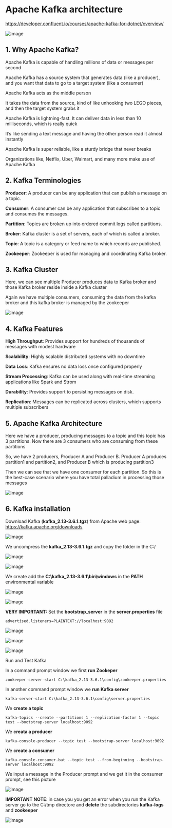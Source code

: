 # Apache Kafka architecture

https://developer.confluent.io/courses/apache-kafka-for-dotnet/overview/

![image](https://github.com/luiscoco/Kafka_architecture/assets/32194879/52e8e823-b675-46cd-8f51-73687adfc93e)

## 1. Why Apache Kafka?

Apache Kafka is capable of handling millions of data or messages per second

Apache Kafka has a source system that generates data (like a producer), and you want that data to go to a target system (like a consumer)

Apache Kafka acts as the middle person

It takes the data from the source, kind of like unhooking two LEGO pieces, and then the target system grabs it 

Apache Kafka is lightning-fast. It can deliver data in less than 10 milliseconds, which is really quick

It’s like sending a text message and having the other person read it almost instantly 

Apache Kafka is super reliable, like a sturdy bridge that never breaks 

Organizations like, Netflix, Uber, Walmart, and many more make use of Apache Kafka

## 2. Kafka Terminologies

**Producer**: A producer can be any application that can publish a message on a topic. 

**Consumer**: A consumer can be any application that subscribes to a topic and consumes the messages. 

**Partition**: Topics are broken up into ordered commit logs called partitions.

**Broker**: Kafka cluster is a set of servers, each of which is called a broker.

**Topic**: A topic is a category or feed name to which records are published. 

**Zookeeper**: Zookeeper is used for managing and coordinating Kafka broker.

## 3. Kafka Cluster

Here, we can see multiple Producer produces data to Kafka broker and those Kafka broker reside inside a Kafka cluster

Again we have multiple consumers, consuming the data from the kafka broker and this kafka broker is managed by the zookeeper

![image](https://github.com/luiscoco/Kafka_architecture/assets/32194879/24162f13-340d-4f7c-a312-61b5820df574)

## 4. Kafka Features  

**High Throughput**: Provides support for hundreds of thousands of messages with modest hardware 

**Scalability**: Highly scalable distributed systems with no downtime

**Data Loss**: Kafka ensures no data loss once configured properly

**Stream Processing**: Kafka can be used along with real-time streaming applications like Spark and Strom

**Durability**: Provides support to persisting messages on disk. 

**Replication**: Messages can be replicated across clusters, which supports multiple subscribers

## 5. Apache Kafka Architecture

Here we have a producer, producing messages to a topic and this topic has 3 partitions. Now there are 3 consumers who are consuming from these partitions 

So, we have 2 producers, Producer A and Producer B. Producer A produces partition1 and partition2, and Producer B which is producing partition3

Then we can see that we have one consumer for each partition. So this is the best-case scenario where you have total palladium in processing those messages

![image](https://github.com/luiscoco/Kafka_architecture/assets/32194879/bae996c6-0a63-4a92-a5cb-2e6a3e2bdf41)

## 6. Kafka installation

Download Kafka (**kafka_2.13-3.6.1.tgz**) from Apache web page: https://kafka.apache.org/downloads

![image](https://github.com/luiscoco/MicroServices-Kafka_dotNET8_CRUD_WebAPI-Azure-SQL/assets/32194879/3a9121f2-9fe7-4a1f-a386-e91d288dfb94)

We uncompress the **kafka_2.13-3.6.1.tgz** and copy the folder in the C:/

![image](https://github.com/luiscoco/MicroServices-Kafka_dotNET8_CRUD_WebAPI-Azure-SQL/assets/32194879/79cf7efe-6c7f-4be9-925e-02bbad5c3ee1)

![image](https://github.com/luiscoco/MicroServices-Kafka_dotNET8_CRUD_WebAPI-Azure-SQL/assets/32194879/c71fde3b-fa3f-4118-9378-a1f0b36f4fbd)

We create add the **C:\kafka_2.13-3.6.1\bin\windows** in the **PATH** environmental variable

![image](https://github.com/luiscoco/MicroServices-Kafka_dotNET8_CRUD_WebAPI-Azure-SQL/assets/32194879/e2bd5826-a890-451c-a4ae-aaa89fb2dc4c)

![image](https://github.com/luiscoco/MicroServices-Kafka_dotNET8_CRUD_WebAPI-Azure-SQL/assets/32194879/e072ba06-e055-406b-abf4-1d5e0062b0bb)

**VERY IMPORTANT:** Set the **bootstrap_server** in the **server.properties** file

```
advertised.listeners=PLAINTEXT://localhost:9092
```

![image](https://github.com/luiscoco/MicroServices-Kafka_dotNET8_CRUD_WebAPI-Azure-SQL/assets/32194879/fa9f4aaa-6b5e-4d4e-8465-7768d5008d52)

![image](https://github.com/luiscoco/MicroServices-Kafka_dotNET8_CRUD_WebAPI-Azure-SQL/assets/32194879/fb8e761d-57fb-4044-914e-39d1233e9a4c)

![image](https://github.com/luiscoco/MicroServices-Kafka_dotNET8_CRUD_WebAPI-Azure-SQL/assets/32194879/64cd9941-54a3-4456-afca-a9eff0e24b0c)

Run and Test Kafka

In a command prompt window we first **run Zookeper** 

```
zookeeper-server-start C:\kafka_2.13-3.6.1\config\zookeeper.properties
```

In another command prompt window we **run Kafka server**

```
kafka-server-start C:\kafka_2.13-3.6.1\config\server.properties
```

We **create a topic**

```
kafka-topics --create --partitions 1 --replication-factor 1 --topic test --bootstrap-server localhost:9092
```

We **creata a producer**

```
kafka-console-producer --topic test --bootstrap-server localhost:9092
```

We **create a consumer**

```
kafka-console-consumer.bat --topic test --from-beginning --bootstrap-server localhost:9092
```

We input a message in the Producer prompt and we get it in the consumer prompt, see this picture

![image](https://github.com/luiscoco/MicroServices-Kafka_dotNET8_CRUD_WebAPI-Azure-SQL/assets/32194879/e3524cac-6602-4705-817e-edbc966a68d1)

**IMPORTANT NOTE**: in case you you get an error when you run the Kafka server go to the C:/tmp directore and **delete** the subdirectories **kafka-logs** and **zookeeper**

![image](https://github.com/luiscoco/MicroServices-Kafka_dotNET8_CRUD_WebAPI-Azure-SQL/assets/32194879/a2fdb38c-8d30-48e5-bfd2-dacb751709f5)
##

